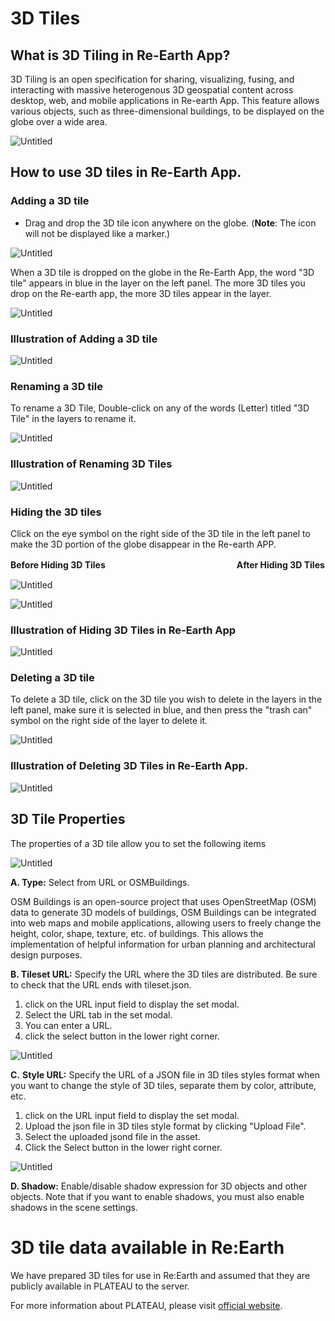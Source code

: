 # 3D Tiles

## **What is 3D Tiling in Re-Earth App**?

3D Tiling is an open specification for sharing, visualizing, fusing, and interacting with massive heterogenous 3D geospatial content across desktop, web, and mobile applications in Re-earth App. This feature allows various objects, such as three-dimensional buildings, to be displayed on the globe over a wide area.

![Untitled](3D%20Tiles%20749704e73f67454fafb239503f133c19/Untitled.png)

## **How to use 3D tiles in Re-Earth App.**

### Adding a 3D tile

- Drag and drop the 3D tile icon anywhere on the globe. (**Note**: The icon will not be displayed like a marker.)

![Untitled](3D%20Tiles%20749704e73f67454fafb239503f133c19/Untitled%201.png)

When a 3D tile is dropped on the globe in the Re-Earth App, the word "3D tile" appears in blue in the layer on the left panel. The more 3D tiles you drop on the Re-earth app, the more 3D tiles appear in the layer.

![Untitled](3D%20Tiles%20749704e73f67454fafb239503f133c19/Untitled%202.png)

### Illustration of Adding a 3D tile

![Untitled](3D%20Tiles%20749704e73f67454fafb239503f133c19/Untitled.gif)

### Renaming a 3D tile

To rename a 3D Tile, Double-click on any of the words (Letter) titled "3D Tile" in the layers to rename it.

![Untitled](3D%20Tiles%20749704e73f67454fafb239503f133c19/Untitled%203.png)

### Illustration of Renaming 3D Tiles

![Untitled](3D%20Tiles%20749704e73f67454fafb239503f133c19/Untitled%201.gif)

### Hiding the 3D tiles

Click on the eye symbol on the right side of the 3D tile in the left panel to make the 3D portion of the globe disappear in the Re-earth APP.

**Before Hiding 3D Tiles　　　　　　　　　　　　　　　After Hiding 3D Tiles**

![Untitled](3D%20Tiles%20749704e73f67454fafb239503f133c19/Untitled%204.png)

![Untitled](3D%20Tiles%20749704e73f67454fafb239503f133c19/Untitled%205.png)

### Illustration of Hiding 3D Tiles in Re-Earth App

![Untitled](3D%20Tiles%20749704e73f67454fafb239503f133c19/Untitled%202.gif)

### Deleting a 3D tile

To delete a 3D tile, click on the 3D tile you wish to delete in the layers in the left panel, make sure it is selected in blue, and then press the "trash can" symbol on the right side of the layer to delete it.

![Untitled](3D%20Tiles%20749704e73f67454fafb239503f133c19/Untitled%206.png)

### Illustration of Deleting 3D Tiles in Re-Earth App.

![Untitled](3D%20Tiles%20749704e73f67454fafb239503f133c19/Untitled%203.gif)

## 3D Tile Properties

The properties of a 3D tile allow you to set the following items

![Untitled](3D%20Tiles%20749704e73f67454fafb239503f133c19/Untitled%207.png)

**A. Type:** Select from URL or OSMBuildings.

OSM Buildings is an open-source project that uses OpenStreetMap (OSM) data to generate 3D models of buildings, OSM Buildings can be integrated into web maps and mobile applications, allowing users to freely change the height, color, shape, texture, etc. of buildings. This allows the implementation of helpful information for urban planning and architectural design purposes.

**B. Tileset URL:** Specify the URL where the 3D tiles are distributed. Be sure to check that the URL ends with tileset.json.

1. click on the URL input field to display the set modal. 
2. Select the URL tab in the set modal. 
3. You can enter a URL. 
4. click the select button in the lower right corner.

![Untitled](3D%20Tiles%20749704e73f67454fafb239503f133c19/Untitled%208.png)

**C.** **Style URL:** Specify the URL of a JSON file in 3D tiles styles format when you want to change the style of 3D tiles, separate them by color, attribute, etc.

1. click on the URL input field to display the set modal. 
2. Upload the json file in 3D tiles style format by clicking "Upload File". 
3. Select the uploaded jsond file in the asset. 
4. Click the Select button in the lower right corner.

![Untitled](3D%20Tiles%20749704e73f67454fafb239503f133c19/Untitled%209.png)

**D. Shadow:** Enable/disable shadow expression for 3D objects and other objects. Note that if you want to enable shadows, you must also enable shadows in the scene settings.

# 3D tile data available in Re:Earth

We have prepared 3D tiles for use in Re:Earth and assumed that they are publicly available in PLATEAU to the server.

For more information about PLATEAU, please visit [official website](https://www.mlit.go.jp/plateau/).